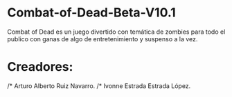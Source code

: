 # Combat-of-Dead-Beta-V10.1
Combat of Dead es un juego divertido con temática de zombies para todo el publico con ganas de algo de entretenimiento y suspenso a la vez.
# Creadores:
/* Arturo Alberto Ruiz Navarro.
/* Ivonne Estrada Estrada López.
